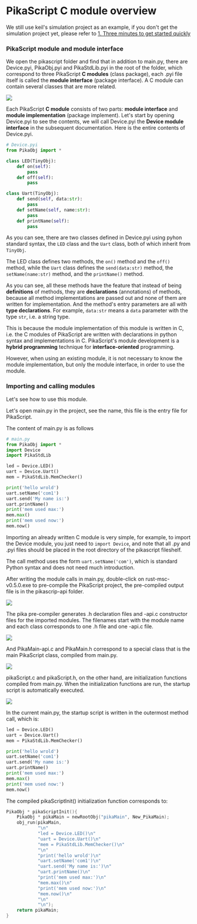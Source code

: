 # PikaScript C module overview

We still use keil's simulation project as an example, if you don't get the simulation project yet, please refer to [1. Three minutes to get started quickly](https://pikadoc.readthedocs.io/en/latest/Keil%20%E4%BB%BF%E7%9C%9F%E5%B7%A5%E7%A8%8B.html)
### PikaScript module and module interface
We open the pikascript folder and find that in addition to main.py, there are Device.pyi, PikaObj.pyi and PikaStdLib.pyi in the root of the folder, which correspond to three PikaScript **C modules** (class package), each .pyi file itself is called the **module interface** (package interface). A C module can contain several classes that are more related.

![](assets/1638582993068-0a8afe28-baa2-41ad-bac1-6626d50192ad.png)

Each PikaScript **C module** consists of two parts: **module interface** and **module implementation** (package implement).
Let's start by opening Device.pyi to see the contents, we will call Device.pyi the **Device module interface** in the subsequent documentation.
Here is the entire contents of Device.pyi.

```python
# Device.pyi
from PikaObj import *

class LED(TinyObj):
    def on(self):
        pass
    def off(self):
        pass

class Uart(TinyObj):
    def send(self, data:str):
        pass
    def setName(self, name:str):
        pass
    def printName(self):
        pass
```


As you can see, there are two classes defined in Device.pyi using pyhon standard syntax, the `LED` class and the `Uart` class, both of which inherit from `TinyObj`.


The LED class defines two methods, the `on()` method and the `off()` method, while the `Uart` class defines the `send(data:str)` method, the `setName(name:str)` method, and the `printName()` method.


As you can see, all these methods have the feature that instead of being **definitions** of methods, they are **declarations** (annotations) of methods, because all method implementations are passed out and none of them are written for implementation. And the method's entry parameters are all with **type declarations**. For example, `data:str` means a `data` parameter with the type `str`, i.e. a string type.


This is because the module implementation of this module is written in C, i.e. the C modules of PikaScript are written with declarations in python syntax and implementations in C. PikaScript's module development is a **hybrid programming** technique for **interface-oriented** programming.


However, when using an existing module, it is not necessary to know the module implementation, but only the module interface, in order to use the module.


### Importing and calling modules


Let's see how to use this module.


Let's open main.py in the project, see the name, this file is the entry file for PikaScript.


The content of main.py is as follows


```python
# main.py
from PikaObj import *
import Device
import PikaStdLib 

led = Device.LED()
uart = Device.Uart()
mem = PikaStdLib.MemChecker()

print('hello wrold')
uart.setName('com1')
uart.send('My name is:')
uart.printName()
print('mem used max:')
mem.max()
print('mem used now:')
mem.now()
```


Importing an already written C module is very simple, for example, to import the Device module, you just need to `import Device`, and note that all .py and .pyi files should be placed in the root directory of the pikascript fileshelf.


The call method uses the form `uart.setName('com')`, which is standard Python syntax and does not need much introduction.


After writing the module calls in main.py, double-click on rust-msc-v0.5.0.exe to pre-compile the PikaScript project, the pre-compiled output file is in the pikascrip-api folder.

![](assets/1638582989556-feafe97a-037f-44b2-8f2c-55ddf8f041ea.png)

The pika pre-compiler generates .h declaration files and -api.c constructor files for the imported modules. The filenames start with the module name and each class corresponds to one .h file and one -api.c file.

![](https://user-images.githubusercontent.com/88232613/171088787-0e7239ef-0081-434e-9461-59d5c162a6ba.png)

And PikaMain-api.c and PikaMain.h correspond to a special class that is the main PikaScript class, compiled from main.py.

![](https://user-images.githubusercontent.com/88232613/171088880-83247a92-2b1c-4d3f-a075-b4811132e54e.png)

pikaScript.c and pikaScript.h, on the other hand, are initialization functions compiled from main.py. When the initialization functions are run, the startup script is automatically executed.

![](https://user-images.githubusercontent.com/88232613/171089013-7a690617-3972-436b-966b-75c6e975c497.png)

In the current main.py, the startup script is written in the outermost method call, which is:


```python
led = Device.LED()
uart = Device.Uart()
mem = PikaStdLib.MemChecker()

print('hello wrold')
uart.setName('com1')
uart.send('My name is:')
uart.printName()
print('mem used max:')
mem.max()
print('mem used now:')
mem.now()
```


The compiled pikaScriptInit() initialization function corresponds to:


```c
PikaObj * pikaScriptInit(){
    PikaObj * pikaMain = newRootObj("pikaMain", New_PikaMain);
    obj_run(pikaMain,
            "\n"
            "led = Device.LED()\n"
            "uart = Device.Uart()\n"
            "mem = PikaStdLib.MemChecker()\n"
            "\n"
            "print('hello wrold')\n"
            "uart.setName('com1')\n"
            "uart.send('My name is:')\n"
            "uart.printName()\n"
            "print('mem used max:')\n"
            "mem.max()\n"
            "print('mem used now:')\n"
            "mem.now()\n"
            "\n"
            "\n");
    return pikaMain;
}
```

